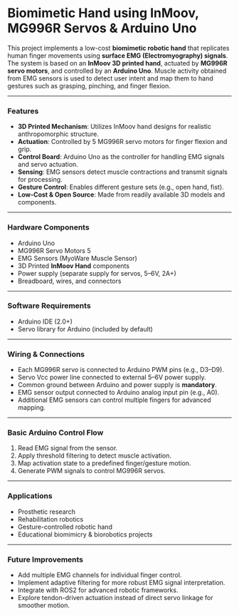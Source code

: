 # Biomimetic Hand using InMoov, MG996R Servos & Arduino Uno

This project implements a low-cost **biomimetic robotic hand** that replicates human finger movements using **surface EMG (Electromyography) signals**. The system is based on an **InMoov 3D printed hand**, actuated by **MG996R servo motors**, and controlled by an **Arduino Uno**. Muscle activity obtained from EMG sensors is used to detect user intent and map them to hand gestures such as grasping, pinching, and finger flexion.

***

### Features
- **3D Printed Mechanism**: Utilizes InMoov hand designs for realistic anthropomorphic structure.  
- **Actuation**: Controlled by 5 MG996R servo motors for finger flexion and grip.  
- **Control Board**: Arduino Uno as the controller for handling EMG signals and servo actuation.  
- **Sensing**: EMG sensors detect muscle contractions and transmit signals for processing.  
- **Gesture Control**: Enables different gesture sets (e.g., open hand, fist).  
- **Low-Cost & Open Source**: Made from readily available 3D models and components.  

***

### Hardware Components
- Arduino Uno   
- MG996R Servo Motors 5 
- EMG Sensors (MyoWare Muscle Sensor)
- 3D Printed **InMoov Hand** components  
- Power supply (separate supply for servos, 5–6V, 2A+)  
- Breadboard, wires, and connectors  

***

### Software Requirements
- Arduino IDE (2.0+)  
- Servo library for Arduino (included by default)  

***

### Wiring & Connections
- Each MG996R servo is connected to Arduino PWM pins (e.g., D3–D9).  
- Servo Vcc power line connected to external 5–6V power supply.  
- Common ground between Arduino and power supply is **mandatory**.  
- EMG sensor output connected to Arduino analog input pin (e.g., A0).  
- Additional EMG sensors can control multiple fingers for advanced mapping.  

***

### Basic Arduino Control Flow
1. Read EMG signal from the sensor.  
2. Apply threshold filtering to detect muscle activation.  
3. Map activation state to a predefined finger/gesture motion.  
4. Generate PWM signals to control MG996R servos.  

***

### Applications
- Prosthetic research  
- Rehabilitation robotics  
- Gesture-controlled robotic hand  
- Educational biomimicry & biorobotics projects  

***

### Future Improvements
- Add multiple EMG channels for individual finger control.  
- Implement adaptive filtering for more robust EMG signal interpretation.  
- Integrate with ROS2 for advanced robotic frameworks.  
- Explore tendon-driven actuation instead of direct servo linkage for smoother motion.  
